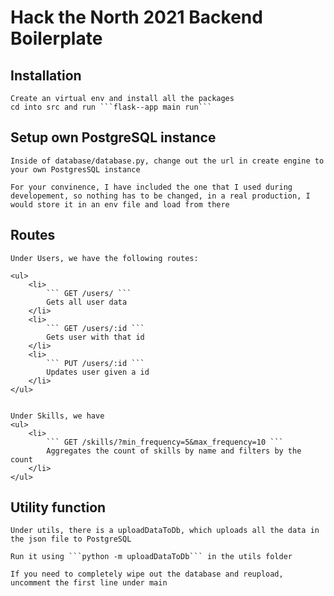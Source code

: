 # Hack the North 2021 Backend Boilerplate

## Installation
    Create an virtual env and install all the packages
    cd into src and run ```flask--app main run```

## Setup own PostgreSQL instance

    Inside of database/database.py, change out the url in create engine to your own PostgresSQL instance

    For your convinence, I have included the one that I used during developement, so nothing has to be changed, in a real production, I would store it in an env file and load from there


## Routes
    Under Users, we have the following routes:

    <ul>
        <li>
            ``` GET /users/ ```
            Gets all user data
        </li>
        <li>
            ``` GET /users/:id ```
            Gets user with that id
        </li>
        <li>
            ``` PUT /users/:id ```
            Updates user given a id 
        </li>
    </ul>

    
    Under Skills, we have
    <ul>
        <li>
            ``` GET /skills/?min_frequency=5&max_frequency=10 ```
            Aggregates the count of skills by name and filters by the count
        </li>
    </ul>


## Utility function

    Under utils, there is a uploadDataToDb, which uploads all the data in the json file to PostgreSQL

    Run it using ```python -m uploadDataToDb``` in the utils folder

    If you need to completely wipe out the database and reupload, uncomment the first line under main
